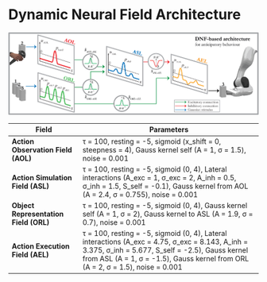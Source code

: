 # Dynamic Neural Field Architecture


![DNF Architecture](dnf-architecture.png)


| Field                                 | Parameters                                                                                                                                                                                                                             |
| ------------------------------------- | -------------------------------------------------------------------------------------------------------------------------------------------------------------------------------------------------------------------------------------- |
| **Action Observation Field (AOL)**    | τ = 100, resting = -5, sigmoid (x_shift = 0, steepness = 4), Gauss kernel self (A = 1, σ = 1.5), noise = 0.001                                                                                                                         |                                                                                        |
| **Action Simulation Field (ASL)**     | τ = 100, resting = -5, sigmoid (0, 4), Lateral interactions (A_exc = 1, σ_exc = 2, A_inh = 0.5, σ_inh = 1.5, S_self = -0.1), Gauss kernel from AOL (A = 2.4, σ = 0.755), noise = 0.001                                                 |
| **Object Representation Field (ORL)** | τ = 100, resting = -5, sigmoid (0, 4), Gauss kernel self (A = 1, σ = 2), Gauss kernel to ASL (A = 1.9, σ = 0.7), noise = 0.001                                                                                                                                                                                                                                                         |
| **Action Execution Field (AEL)**      | τ = 100, resting = -5, sigmoid (0, 4), Lateral interactions (A_exc = 4.75, σ_exc = 8.143, A_inh = 3.375, σ_inh = 5.677, S_self = -2.5), Gauss kernel from ASL (A = 1, σ = -1.5), Gauss kernel from ORL (A = 2, σ = 1.5), noise = 0.001 |
